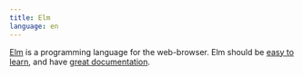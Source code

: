 ```yaml
---
title: Elm
language: en
---
```


[Elm](http://elm-lang.org/) is a programming language for the web-browser. Elm
should be [easy to learn](https://www.youtube.com/watch?v=oYk8CKH7OhE), and have
[great documentation](http://elm-lang.org/docs).
